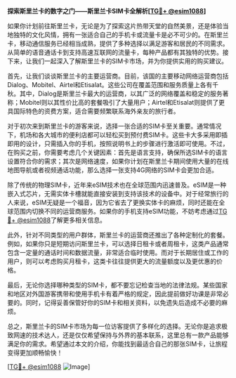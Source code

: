 **探索斯里兰卡的数字之门——斯里兰卡SIM卡全解析[[TG💪+ @esim1088](https://t.me/s/esim1088)]**

如果你计划前往斯里兰卡，无论是为了探索这片热带天堂的自然美景，还是体验当地独特的文化风情，拥有一张适合自己的手机卡或流量卡是必不可少的。在斯里兰卡，移动通信服务已经相当成熟，提供了多种选择以满足游客和居民的不同需求。从简单的语音通话卡到支持高速互联网的流量卡，每种产品都有其独特的优势。接下来，让我们一起深入了解斯里兰卡的SIM卡市场，并为你提供实用的购买建议。

首先，让我们谈谈斯里兰卡的主要运营商。目前，该国的主要移动网络运营商包括Dialog、Mobitel、Airtel和Etisalat。这些公司在覆盖范围和服务质量上各有千秋。其中，Dialog是斯里兰卡最大的运营商，以其广泛的网络覆盖和稳定的服务著称；Mobitel则以其性价比高的套餐吸引了大量用户；Airtel和Etisalat则提供了更具国际特色的资费方案，适合需要频繁联系海外亲友的旅行者。

对于初次来到斯里兰卡的游客来说，选择一张合适的SIM卡至关重要。通常情况下，机场和各大城市的便利店都可以轻松买到预付费SIM卡。这些卡大多采用即插即用的设计，只需插入你的手机，按照说明书上的步骤进行激活即可使用。不过，在购买之前，你需要考虑几个关键因素：首先是语言支持，确保所选SIM卡的语言设置符合你的需求；其次是网络速度，如果你计划在斯里兰卡期间使用大量的在线地图导航或者视频通话功能，那么选择一张支持4G网络的SIM卡会更加合适。

除了传统的物理SIM卡，近年来eSIM技术也在全球范围内迅速普及。eSIM是一种嵌入式芯片，无需实体卡槽就能直接安装到支持该技术的设备中。对于经常旅行的人来说，eSIM无疑是一个福音，因为它省去了更换实体卡的麻烦，同时还能在全球范围内切换不同的运营商服务。如果你的手机支持eSIM功能，不妨考虑通过[TG💪+ @esim1088](https://t.me/s/esim1088)了解更多相关信息。

此外，针对不同类型的用户群体，斯里兰卡的运营商还推出了各种定制化的套餐。例如，如果你只是短期访问斯里兰卡，可以选择日租卡或者周租卡，这类产品通常包含一定量的通话时间和数据流量，非常适合临时使用。而对于长期居住或工作的用户，则可以考虑购买月租卡，这类卡往往提供更大的流量额度以及更优惠的价格。

最后，无论你选择哪种类型的SIM卡，都不要忘记检查当地的法律法规。某些国家和地区对外国游客携带和使用手机卡有着严格的规定，因此提前做好功课是非常必要的。同时，记得妥善保管好你的SIM卡和相关资料，以免遗失后造成不必要的麻烦。

总之，斯里兰卡的SIM卡市场为每一位访客提供了多样化的选择。无论你是追求极致网速的技术达人，还是仅仅希望保持与外界的基本联系，这里总有一款产品能够满足你的需求。希望通过本文的介绍，你能找到最适合自己的那张SIM卡，让旅程变得更加顺畅愉快！

[[TG💪+ @esim1088](https://t.me/s/esim1088) ![Image](https://i.postimg.cc/4NQfJmqS/Snipaste-2025-05-13-00-14-12.png)]